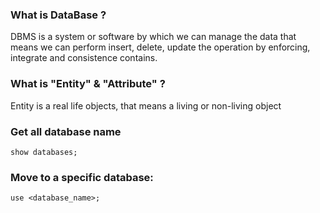 ### What is DataBase ?
DBMS is a system or software by which we can manage the data that means we can perform insert, delete, update the operation by enforcing, integrate and consistence contains.

### What is "Entity" & "Attribute" ?
Entity is a real life objects, that means a living or non-living object


### Get all database name
`show databases;`

### Move to a specific database:
`use <database_name>;` 


